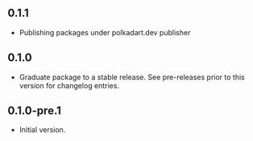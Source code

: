 ## 0.1.1

- Publishing packages under polkadart.dev publisher

## 0.1.0

 - Graduate package to a stable release. See pre-releases prior to this version for changelog entries.

## 0.1.0-pre.1

- Initial version.
